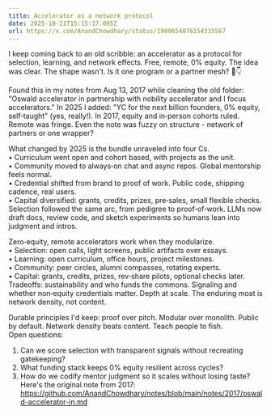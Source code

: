 ```yaml
---
title: Accelerator as a network protocol
date: 2025-10-21T15:15:17.095Z
url: https://x.com/AnandChowdhary/status/1980654076154335567
---
```


I keep coming back to an old scribble: an accelerator as a protocol for selection, learning, and network effects. Free, remote, 0% equity. The idea was clear. The shape wasn't. Is it one program or a partner mesh? 🚀👇  
  
Found this in my notes from Aug 13, 2017 while cleaning the old folder: "Oswald accelerator in partnership with nobility accelerator and I focus accelerators." In 2025 I added: "YC for the next billion founders, 0% equity, self‑taught" (yes, really!). In 2017, equity and in‑person cohorts ruled. Remote was fringe. Even the note was fuzzy on structure - network of partners or one wrapper?  
  
What changed by 2025 is the bundle unraveled into four Cs.  
• Curriculum went open and cohort based, with projects as the unit.  
• Community moved to always‑on chat and async repos. Global mentorship feels normal.  
• Credential shifted from brand to proof of work. Public code, shipping cadence, real users.  
• Capital diversified: grants, credits, prizes, pre‑sales, small flexible checks.  
Selection followed the same arc, from pedigree to proof‑of‑work. LLMs now draft docs, review code, and sketch experiments so humans lean into judgment and intros.  
  
Zero‑equity, remote accelerators work when they modularize.  
• Selection: open calls, light screens, public artifacts over essays.  
• Learning: open curriculum, office hours, project milestones.  
• Community: peer circles, alumni compasses, rotating experts.  
• Capital: grants, credits, prizes, rev‑share pilots, optional checks later.  
Tradeoffs: sustainability and who funds the commons. Signaling and whether non‑equity credentials matter. Depth at scale. The enduring moat is network density, not content.  
  
Durable principles I'd keep: proof over pitch. Modular over monolith. Public by default. Network density beats content. Teach people to fish.  
Open questions:  
1) Can we score selection with transparent signals without recreating gatekeeping?  
2) What funding stack keeps 0% equity resilient across cycles?  
3) How do we codify mentor judgment so it scales without losing taste?  
Here's the original note from 2017: <https://github.com/AnandChowdhary/notes/blob/main/notes/2017/oswald-accelerator-in.md>
